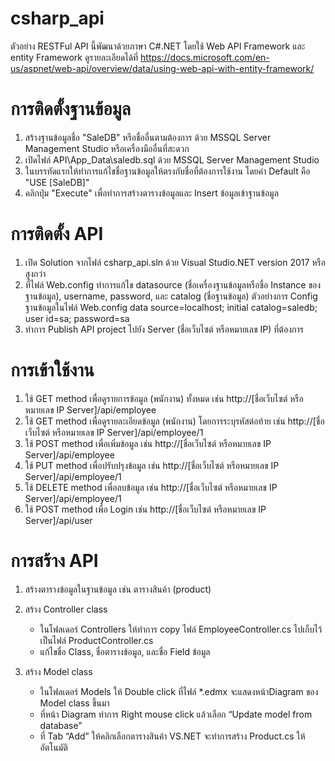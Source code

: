 # csharp_api
ตัวอย่าง RESTFul API นี้พัฒนาด้วยภาษา C#.NET
โดยใช้ Web API Framework และ entity Framework
ดูรายละเอียดได้ที่ https://docs.microsoft.com/en-us/aspnet/web-api/overview/data/using-web-api-with-entity-framework/

# การติดตั้งฐานข้อมูล
1. สร้างฐานข้อมูลชื่อ "SaleDB" หรือชื่ออื่นตามต้องการ ด้วย MSSQL Server Management Studio หรือเครื่องมืออื่นที่สะดวก
2. เปิดไฟล์ API\App_Data\saledb.sql ด้วย MSSQL Server Management Studio
3. ในบรรทัดแรกให้ทำการแก้ไขชื่อฐานข้อมูลให้ตรงกับชื่อที่ต้องการใช้งาน โดยค่า Default คือ "USE [SaleDB]"
4. คลิกปุ่ม "Execute" เพื่อทำการสร้างตารางข้อมูลและ Insert ข้อมูลเข้าฐานข้อมูล


# การติดตั้ง API
1. เปิด Solution จากไฟล์ csharp_api.sln ด้วย Visual Studio.NET version 2017 หรือสูงกว่า 
2. ที่ไฟล์ Web.config ทำการแก้ไข datasource (ชื่อเครื่องฐานข้อมูลหรือชื่อ Instance ของฐานข้อมูล), username, password, และ catalog (ชื่อฐานข้อมูล) 
   ตัวอย่างการ Config ฐานข้อมูลในไฟล์ Web.config
            data source=localhost;
            initial catalog=saledb;
            user id=sa;
            password=sa
3. ทำการ Publish API project ไปยัง Server (ชื่อเว็บไซต์ หรือหมายเลข IP) ที่ต้องการ

# การเข้าใช้งาน 
1. ใช้ GET method เพื่อดูรายการข้อมูล (พนักงาน) ทั้งหมด
   เช่น http://[ชื่อเว็บไซต์ หรือหมายเลข IP Server]/api/employee
2. ใช้ GET method เพื่อดูรายละเอียดข้อมูล (พนักงาน) โดยการระบุรหัสต่อท้าย 
   เช่น  http://[ชื่อเว็บไซต์ หรือหมายเลข IP Server]/api/employee/1
3. ใช้ POST method เพื่อเพิ่มข้อมูล
    เช่น http://[ชื่อเว็บไซต์ หรือหมายเลข IP Server]/api/employee
4. ใช้ PUT method เพื่อปรับปรุงข้อมูล
    เช่น http://[ชื่อเว็บไซต์ หรือหมายเลข IP Server]/api/employee/1  
5. ใช้ DELETE method เพื่อลบข้อมูล
    เช่น http://[ชื่อเว็บไซต์ หรือหมายเลข IP Server]/api/employee/1
6. ใช้ POST method เพื่อ Login
    เช่น http://[ชื่อเว็บไซต์ หรือหมายเลข IP Server]/api/user

# การสร้าง API
1. สร้างตารางข้อมูลในฐานข้อมูล เช่น ตารางสินค้า (product)
2. สร้าง Controller class 
   - ในโฟลเดอร์ Controllers ให้ทำการ copy ไฟล์ EmployeeController.cs
     ไปเก็บไว้เป็นไฟล์ ProductController.cs
   - แก้ไขชื่อ Class, ชื่อตารางข้อมูล, และชื่อ Field ข้อมูล
 
3. สร้าง Model class
   - ในโฟลเดอร์ Models ให้ Double click ที่ไฟล์ *.edmx จะแสดงหน้าDiagram ของ Model class ขึ้นมา
   - ที่หน้า Diagram ทำการ Right mouse click แล้วเลือก “Update model from database”  
   - ที่ Tab “Add” ให้คลิกเลือกตารางสินค้า VS.NET จะทำการสร้าง Product.cs ให้อัตโนมัติ 

